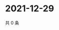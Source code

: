 # 2021-12-29

共 0 条

<!-- BEGIN WEIBO -->
<!-- 最后更新时间 Wed Dec 29 2021 13:10:09 GMT+0800 (China Standard Time) -->

<!-- END WEIBO -->

